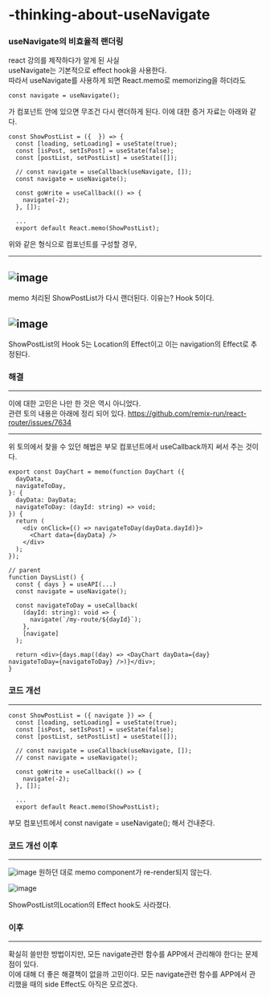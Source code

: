 ﻿# -thinking-about-useNavigate

### useNavigate의 비효율적 랜더링
react 강의를 제작하다가 알게 된 사실\
useNavigate는 기본적으로 effect hook을 사용한다.\
따라서 useNavigate를 사용하게 되면 React.memo로 memorizing을 하더라도 

```
const navigate = useNavigate();
```

가 컴포넌트 안에 있으면 무조건 다시 랜더하게 된다. 이에 대한 증거 자료는 아래와 같다.



```
const ShowPostList = ({  }) => {
  const [loading, setLoading] = useState(true);
  const [isPost, setIsPost] = useState(false);
  const [postList, setPostList] = useState([]);

  // const navigate = useCallback(useNavigate, []);
  const navigate = useNavigate();

  const goWrite = useCallback(() => {
    navigate(-2);
  }, []);
  
  ...
  export default React.memo(ShowPostList);
```

위와 같은 형식으로 컴포넌트를 구성할 경우, 

---
![image](https://user-images.githubusercontent.com/59525356/157872277-75bc9dbd-ae3e-4305-a745-caa0e819788b.png)
---

memo 처리된 ShowPostList가 다시 랜더된다. 이유는? Hook 5이다. 

![image](https://user-images.githubusercontent.com/59525356/157872512-1b17b76e-2f26-4b1e-8e24-181709e94236.png)
---

ShowPostList의 Hook 5는 Location의 Effect이고 이는 navigation의 Effect로 추정된다.

### 해결
-----

이에 대한 고민은 나만 한 것은 역시 아니었다.\
관련 토의 내용은 아래에 정리 되어 있다.
https://github.com/remix-run/react-router/issues/7634

---
위 토의에서 찾을 수 있던 해법은 부모 컴포넌트에서 useCallback까지 써서 주는 것이다.

```// child
export const DayChart = memo(function DayChart ({
  dayData,
  navigateToDay,
}: {
  dayData: DayData;
  navigateToDay: (dayId: string) => void;
}) {
  return (
    <div onClick={() => navigateToDay(dayData.dayId)}>
      <Chart data={dayData} />
    </div>
  );
});

// parent
function DaysList() {
  const { days } = useAPI(...)
  const navigate = useNavigate();

  const navigateToDay = useCallback(
    (dayId: string): void => {
      navigate(`/my-route/${dayId}`);
    },
    [navigate]
  );

  return <div>{days.map((day) => <DayChart dayData={day} navigateToDay={navigateToDay} />)}</div>;
}
```


### 코드 개선
-----

```
const ShowPostList = ({ navigate }) => {
  const [loading, setLoading] = useState(true);
  const [isPost, setIsPost] = useState(false);
  const [postList, setPostList] = useState([]);

  // const navigate = useCallback(useNavigate, []);
  // const navigate = useNavigate();

  const goWrite = useCallback(() => {
    navigate(-2);
  }, []);
  
  ...
  export default React.memo(ShowPostList);
```

부모 컴포넌트에서 const navigate = useNavigate(); 해서 건내준다.

### 코드 개선 이후
-----
![image](https://user-images.githubusercontent.com/59525356/157876816-e7c49a2c-adf5-40d3-8715-01cc5ffb508d.png)
원하던 대로 memo component가 re-render되지 않는다.

![image](https://user-images.githubusercontent.com/59525356/157876927-ac3b1c38-469f-4e40-8eb7-6c5f34164750.png)

 ShowPostList의Location의 Effect hook도 사라졌다.


### 이후
-----

확실히 쓸만한 방법이지만, 모든 navigate관련 함수를 APP에서 관리해야 한다는 문제점이 있다.\
이에 대해 더 좋은 해결책이 없을까 고민이다.
모든 navigate관련 함수를 APP에서 관리했을 때의 side Effect도 아직은 모르겠다.
